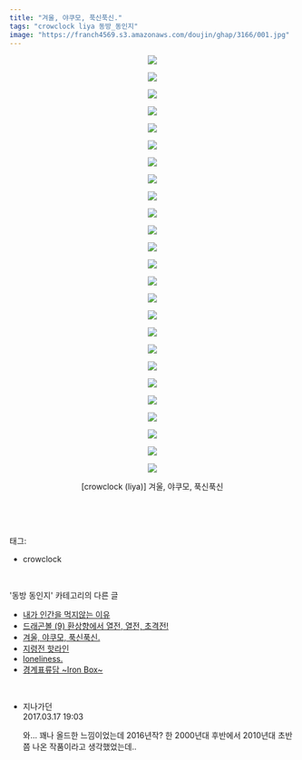 ```yaml
---
title: "겨울, 야쿠모, 푹신푹신."
tags: "crowclock liya 동방_동인지"
image: "https://franch4569.s3.amazonaws.com/doujin/ghap/3166/001.jpg"
---
```

<div class="article">
<p style="text-align: center; clear: none; float: none;"><img src="{{ site.imgserver2 }}/ghap/3166/001.jpg"/></p>
<p style="text-align: center; clear: none; float: none;"><img src="{{ site.imgserver2 }}/ghap/3166/002.jpg"/></p>
<p style="text-align: center; clear: none; float: none;"><img src="{{ site.imgserver2 }}/ghap/3166/003.jpg"/></p>
<p style="text-align: center; clear: none; float: none;"><img src="{{ site.imgserver2 }}/ghap/3166/004.jpg"/></p>
<p style="text-align: center; clear: none; float: none;"><img src="{{ site.imgserver2 }}/ghap/3166/005.jpg"/></p>
<p style="text-align: center; clear: none; float: none;"><img src="{{ site.imgserver2 }}/ghap/3166/006.jpg"/></p>
<p style="text-align: center; clear: none; float: none;"><img src="{{ site.imgserver2 }}/ghap/3166/007.jpg"/></p>
<p style="text-align: center; clear: none; float: none;"><img src="{{ site.imgserver2 }}/ghap/3166/008.jpg"/></p>
<p style="text-align: center; clear: none; float: none;"><img src="{{ site.imgserver2 }}/ghap/3166/009.jpg"/></p>
<p style="text-align: center; clear: none; float: none;"><img src="{{ site.imgserver2 }}/ghap/3166/010.jpg"/></p>
<p style="text-align: center; clear: none; float: none;"><img src="{{ site.imgserver2 }}/ghap/3166/011.jpg"/></p>
<p style="text-align: center; clear: none; float: none;"><img src="{{ site.imgserver2 }}/ghap/3166/012.jpg"/></p>
<p style="text-align: center; clear: none; float: none;"><img src="{{ site.imgserver2 }}/ghap/3166/013.jpg"/></p>
<p style="text-align: center; clear: none; float: none;"><img src="{{ site.imgserver2 }}/ghap/3166/014.jpg"/></p>
<p style="text-align: center; clear: none; float: none;"><img src="{{ site.imgserver2 }}/ghap/3166/015.jpg"/></p>
<p style="text-align: center; clear: none; float: none;"><img src="{{ site.imgserver2 }}/ghap/3166/016.jpg"/></p>
<p style="text-align: center; clear: none; float: none;"><img src="{{ site.imgserver2 }}/ghap/3166/017.jpg"/></p>
<p style="text-align: center; clear: none; float: none;"><img src="{{ site.imgserver2 }}/ghap/3166/018.jpg"/></p>
<p style="text-align: center; clear: none; float: none;"><img src="{{ site.imgserver2 }}/ghap/3166/019.jpg"/></p>
<p style="text-align: center; clear: none; float: none;"><img src="{{ site.imgserver2 }}/ghap/3166/020.jpg"/></p>
<p style="text-align: center; clear: none; float: none;"><img src="{{ site.imgserver2 }}/ghap/3166/021.jpg"/></p>
<p style="text-align: center; clear: none; float: none;"><img src="{{ site.imgserver2 }}/ghap/3166/022.jpg"/></p>
<p style="text-align: center; clear: none; float: none;"><img src="{{ site.imgserver2 }}/ghap/3166/023.jpg"/></p>
<p style="text-align: center; clear: none; float: none;"><img src="{{ site.imgserver2 }}/ghap/3166/024.jpg"/></p>
<p style="text-align: center; clear: none; float: none;"><img src="{{ site.imgserver2 }}/ghap/3166/025.jpg"/></p>
<p style="text-align: center; clear: none; float: none;">[crowclock (liya)] 겨울, 야쿠모, 푹신푹신</p>
<p><br/></p>
</div><br/>
<div class="tagTrail">
<p>태그: </p>
<ul>
<li>crowclock</li>
</ul>
</div><br/>
<div class="another">
<p>'동방 동인지' 카테고리의 다른 글</p>
<ul>
<li><a href="/ghap_3182">내가 인간을 먹지않는 이유</a></li>
<li><a href="/ghap_3167">드래곤볼 (9) 환상향에서 열전, 열전, 초격전!</a></li>
<li><a href="/ghap_3166">겨울, 야쿠모, 푹신푹신.</a></li>
<li><a href="/ghap_3165">지령전 핫라인</a></li>
<li><a href="/ghap_3164">loneliness.</a></li>
<li><a href="/ghap_3162">경계표류담 ~Iron Box~</a></li>
</ul>
</div><br/>
<div class="cb_module cb_fluid">
<div class="cb_wrt cb_profile">
<div class="comment">
<ul>
<li class="cb_thumb_off" id="comment14941937">
<div class="cb_comment_area">
<div class="cb_info_area">
<div class="cb_section">
<span class="cb_nick_name">지나가던</span>
</div>
<div class="cb_section">
<span class="cb_date">2017.03.17 19:03 </span>
</div>
</div>
<div class="cb_dsc_comment">
<p class="cb_dsc">
											와... 꽤나 올드한 느낌이었는데 2016년작? 한 2000년대 후반에서 2010년대 초반쯤 나온 작품이라고 생각했었는데..
										</p>
</div>
</div></li>
</ul>
</div>
</div><!-- commentList close -->
</div><br/>
